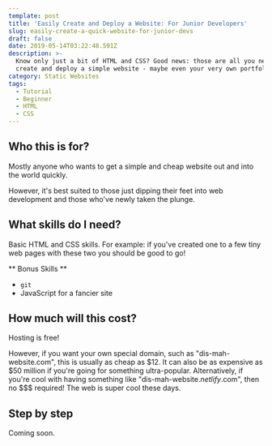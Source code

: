 ```yaml
---
template: post
title: 'Easily Create and Deploy a Website: For Junior Developers'
slug: easily-create-a-quick-website-for-junior-devs
draft: false
date: 2019-05-14T03:22:48.591Z
description: >-
  Know only just a bit of HTML and CSS? Good news: those are all you need to
  create and deploy a simple website - maybe even your very own portfolio.
category: Static Websites
tags:
  - Tutorial
  - Beginner
  - HTML
  - CSS
---
```

## Who this is for?
Mostly anyone who wants to get a simple and cheap website out and into the world quickly.

However, it's best suited to those just dipping their feet into web development and those who've newly taken the plunge.

## What skills do I need?
Basic HTML and CSS skills. For example: if you've created one to a few tiny web pages with these two you should be good to go!

** Bonus Skills **

* `git`
* JavaScript for a fancier site


## How much will this cost?
Hosting is free!

However, if you want your own special domain, such as "dis-mah-website.com", this is usually as cheap as \$12. It can also be as expensive as \$50 million if you're going for something ultra-popular. Alternatively, if you're cool with having something like "dis-mah-website.*netlify*.com", then no $$$ required! The web is super cool these days.

## Step by step
Coming soon.
